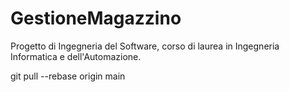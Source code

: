 # GestioneMagazzino
Progetto di Ingegneria del Software, corso di laurea in Ingegneria Informatica e dell'Automazione.

git pull --rebase origin main